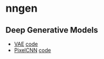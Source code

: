 # nngen

## Deep Generative Models

- [VAE](https://arxiv.org/abs/1312.6114) [code](models/vae.ipynb)
- [PixelCNN](https://arxiv.org/abs/1601.06759) [code](models/pixelcnn.ipynb)
